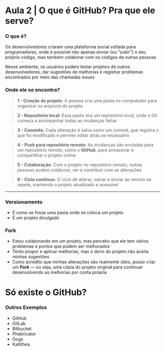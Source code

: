# Aula 2 | O que é GitHub? Pra que ele serve?

### **O que é?**

Os desenvolvedores criaram uma plataforma social voltada para programadores, onde é possível não apenas enviar (ou “subir”) o seu próprio código, mas também colaborar com os códigos de outras pessoas

Nesse ambiente, os usuários podem testar projetos de outros desenvolvedores, dar sugestões de melhorias e registrar problemas encontrados por meio das chamadas _issues_

### **Onde ele se encontra?**

> **1 - Criação do projeto:** A pessoa cria uma pasta no computador para organizar os arquivos do projeto

> **2 - Repositório local:** Essa pasta vira um repositório local, onde o Git começa a acompanhar todas as mudanças feitas

> **3 - Commits:** Cada alteração é salva como um commit, que registra o que foi modificado e permite voltar atrás se necessário

> **4 - Push para repositório remoto:** As mudanças são enviadas para um repositório remoto, como o **GitHub**, para armazenar e compartilhar o projeto online

> **5 - Colaboração:** Com o projeto no repositório remoto, outras pessoas podem colaborar, ver e contribuir com as alterações

> **6 - Ciclo contínuo:** O ciclo de alterar, salvar e enviar ao remoto se repete, mantendo o projeto atualizado e acessível

---

### **Versionamento**

*   É como se fosse uma pasta onde se coloca um projeto
*   É um projeto divulgado

### **Fork**

*   Estou colaborando em um projeto, mas percebo que ele tem vários problemas e pontos que podem ser melhorados
*   Tento propor e aplicar melhorias, mas o dono do projeto não aceita minhas sugestões
*   Como acredito que minhas alterações são realmente úteis, posso criar um **Fork** — ou seja, uma cópia do projeto original para continuar desenvolvendo as melhorias por conta própria

# Só existe o GitHub?

### **Outros Exemplos**

*   GitHub
*   GitLab
*   Bitbucket
*   Phabricator
*   Gogs
*   Kallithea